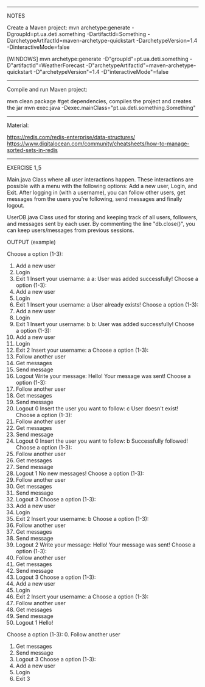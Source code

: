 
------------------------------

NOTES

Create a Maven project:
mvn archetype:generate -DgroupId=pt.ua.deti.something -DartifactId=Something -DarchetypeArtifactId=maven-archetype-quickstart -DarchetypeVersion=1.4 -DinteractiveMode=false

[WINDOWS] mvn archetype:generate -D"groupId"=pt.ua.deti.something -D"artifactId"=WeatherForecast -D"archetypeArtifactId"=maven-archetype-quickstart -D"archetypeVersion"=1.4 -D"interactiveMode"=false

---

Compile and run Maven project:

mvn clean package #get dependencies, compiles the project and creates the jar
mvn exec:java -Dexec.mainClass="pt.ua.deti.something.Something"

---

Material:

https://redis.com/redis-enterprise/data-structures/
https://www.digitalocean.com/community/cheatsheets/how-to-manage-sorted-sets-in-redis


------------------------------

EXERCISE 1_5

Main.java
Class where all user interactions happen. These interactions are possible with a menu with the following options: Add a new user, Login, and Exit.
After logging in (with a username), you can follow other users, get messages from the users you're following, send messages and finally logout.

UserDB.java
Class used for storing and keeping track of all users, followers, and messages sent by each user.
By commenting the line "db.close()", you can keep users/messages from previous sessions.

OUTPUT (example)

Choose a option (1-3):
1. Add a new user
2. Login
3. Exit
1
Insert your username:
a
a: User was added successfully!
Choose a option (1-3):
1. Add a new user
2. Login
3. Exit
1
Insert your username:
a
User already exists!
Choose a option (1-3):
1. Add a new user
2. Login
3. Exit
1
Insert your username:
b
b: User was added successfully!
Choose a option (1-3):
1. Add a new user
2. Login
3. Exit
2
Insert your username:
a
Choose a option (1-3):
0. Follow another user
1. Get messages
2. Send message
3. Logout
Write your message:
Hello!
Your message was sent!
Choose a option (1-3):
0. Follow another user
1. Get messages
2. Send message
3. Logout
0
Insert the user you want to follow:
c
User doesn't exist!
Choose a option (1-3):
0. Follow another user
1. Get messages
2. Send message
3. Logout
0
Insert the user you want to follow:
b
Successfully followed!
Choose a option (1-3):
0. Follow another user
1. Get messages
2. Send message
3. Logout
1
No new messages!
Choose a option (1-3):
0. Follow another user
1. Get messages
2. Send message
3. Logout
3
Choose a option (1-3):
1. Add a new user
2. Login
3. Exit
2
Insert your username:
b
Choose a option (1-3):
0. Follow another user
1. Get messages
2. Send message
3. Logout
2
Write your message:
Hello!
Your message was sent!
Choose a option (1-3):
0. Follow another user
1. Get messages
2. Send message
3. Logout
3
Choose a option (1-3):
1. Add a new user
2. Login
3. Exit
2
Insert your username:
a
Choose a option (1-3):
0. Follow another user
1. Get messages
2. Send message
3. Logout
1
Hello!

Choose a option (1-3):
0. Follow another user
1. Get messages
2. Send message
3. Logout
3
Choose a option (1-3):
1. Add a new user
2. Login
3. Exit
3